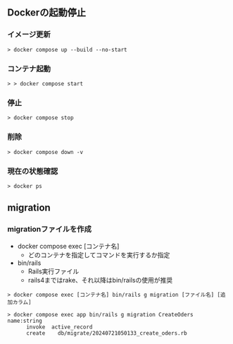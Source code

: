 ## Dockerの起動停止
### イメージ更新
```
> docker compose up --build --no-start
```

### コンテナ起動
```
> > docker compose start
```

### 停止
```
> docker compose stop
```

### 削除
```
> docker compose down -v
```

### 現在の状態確認
```
> docker ps
```

## migration
### migrationファイルを作成
- docker compose exec [コンテナ名]
  - どのコンテナを指定してコマンドを実行するか指定
- bin/rails
  - Rails実行ファイル
  - rails4まではrake、それ以降はbin/railsの使用が推奨

```
> docker compose exec [コンテナ名] bin/rails g migration [ファイル名] [追加カラム]
```


```
> docker compose exec app bin/rails g migration CreateOders name:string
      invoke  active_record
      create    db/migrate/20240721050133_create_oders.rb
```
